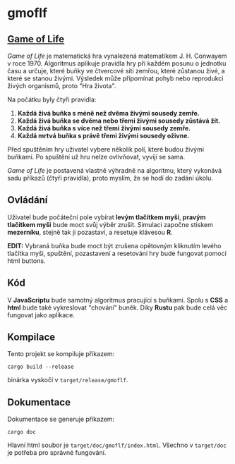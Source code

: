 # gmoflf

## [Game of Life](https://en.wikipedia.org/wiki/Conway%27s_Game_of_Life)

*Game of Life* je matematická hra vynalezená matematikem J. H. Conwayem v roce 1970. Algoritmus aplikuje pravidla hry při každém posunu o jednotku času a určuje, které buňky ve čtvercové síti zemřou, které zůstanou živé, a které se stanou živými. Výsledek může připomínat pohyb nebo reprodukci živých organismů, proto "Hra života".

Na počátku byly čtyři pravidla:
1.    **Každá živá buňka s méně než dvěma živými sousedy zemře.**
2.    **Každá živá buňka se dvěma nebo třemi živými sousedy zůstává žít.**
3.    **Každá živá buňka s více než třemi živými sousedy zemře.**
4.    **Každá mrtvá buňka s právě třemi živými sousedy oživne.**

Před spuštěním hry uživatel vybere několik polí, které budou živými buňkami. Po spuštění už hru nelze ovlivňovat, vyvíjí se sama.

*Game of Life* je postavená vlastně výhradně na algoritmu, který vykonává sadu příkazů (čtyři pravidla), proto myslím, že se hodí do zadání úkolu.

## Ovládání

Uživatel bude počáteční pole vybírat **levým tlačítkem myši**, **pravým tlačítkem myši** bude moct svůj výběr zrušit. Simulaci započne stiskem **mezerníku**, stejně tak ji pozastaví, a resetuje klávesou **R**.

**EDIT:** Vybraná buňka bude moct být zrušena opětovným kliknutím levého tlačítka myši, spuštění, pozastavení a resetování hry bude fungovat pomocí html buttons.

## Kód

V **JavaScriptu** bude samotný algoritmus pracující s buňkami. Spolu s **CSS** a **html** bude také vykreslovat "chování" buněk. Díky **Rustu** pak bude celá věc fungovat jako aplikace.

## Kompilace
Tento projekt se kompiluje příkazem:
```
cargo build --release
```
binárka vyskočí v `target/release/gmoflf`.

## Dokumentace
Dokumentace se generuje příkazem:
```
cargo doc
```
Hlavní html soubor je `target/doc/gmoflf/index.html`.
Všechno v `target/doc` je potřeba pro správné fungování.
